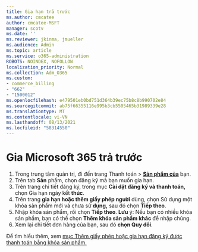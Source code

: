 ```yaml
---
title: Gia hạn trả trước
ms.author: cmcatee
author: cmcatee-MSFT
manager: scotv
ms.date: ''
ms.reviewer: jkinma, jmueller
ms.audience: Admin
ms.topic: article
ms.service: o365-administration
ROBOTS: NOINDEX, NOFOLLOW
localization_priority: Normal
ms.collection: Adm_O365
ms.custom:
- commerce_billing
- "662"
- "1500012"
ms.openlocfilehash: e479501eb0bd751d364b39ec75b8c8b990702e84
ms.sourcegitcommit: ab75f66355116e995b3cb5505465b31989339e28
ms.translationtype: MT
ms.contentlocale: vi-VN
ms.lasthandoff: 08/13/2021
ms.locfileid: "58314550"
---
```

# <a name="prepaid-microsoft-365-renewal"></a>Gia Microsoft 365 trả trước

1. Trong trung tâm quản  trị, đi đến trang Thanh toán \> **[Sản phẩm của](https://go.microsoft.com/fwlink/p/?linkid=842054)** bạn.
2. Trên tab **Sản** phẩm, chọn đăng ký mà bạn muốn gia hạn.
3. Trên trang chi tiết đăng ký, trong mục **Cài đặt đăng ký và thanh toán,** chọn Gia hạn ngày kết **thúc**.
4. Trên trang **gia hạn hoặc thêm giấy phép người** dùng, chọn Sử dụng một khóa sản phẩm mới và chưa sử **dụng,** sau đó chọn **Tiếp theo**.
5. Nhập khóa sản phẩm, rồi chọn **Tiếp theo**.
    **Lưu** ý: Nếu bạn có nhiều khóa sản phẩm, bạn có thể chọn **Thêm khóa sản phẩm khác** để nhập chúng.
6. Xem lại chi tiết đơn hàng của bạn, sau đó **chọn Quy đổi**.

Để tìm hiểu thêm, xem [mục Thêm giấy phép hoặc gia hạn đăng ký được thanh toán bằng khóa sản phẩm.](https://docs.microsoft.com/microsoft-365/commerce/licenses/add-licenses-using-product-key)